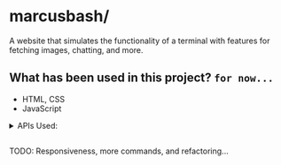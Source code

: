 # marcusbash/
A website that simulates the functionality of a terminal with features for fetching images, chatting, and more.

## What has been used in this project? `for now...`
- HTML, CSS
- JavaScript



<details>
  <summary>APIs Used:</summary>
    <option>dog.ceo/api</option>
    <option>developers.thecatapi.com</option>
    <option>blockchain.info/ticker</option>
    <option>playerdb.co/api/player/steam</option> 
    <option>jokeapi.dev</option>
    <option>api.waifu.pics</option>
</details>


    
## 

TODO: Responsiveness, more commands, and refactoring...

##
